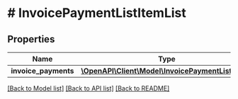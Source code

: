 # # InvoicePaymentListItemList

## Properties

Name | Type | Description | Notes
------------ | ------------- | ------------- | -------------
**invoice_payments** | [**\OpenAPI\Client\Model\InvoicePaymentListItem[]**](InvoicePaymentListItem.md) |  | [optional]

[[Back to Model list]](../../README.md#models) [[Back to API list]](../../README.md#endpoints) [[Back to README]](../../README.md)
